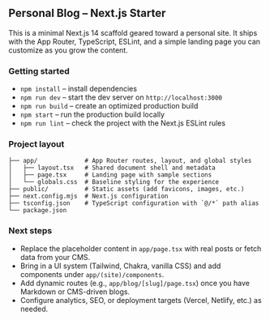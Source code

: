 ## Personal Blog – Next.js Starter

This is a minimal Next.js 14 scaffold geared toward a personal site. It ships with the App Router, TypeScript, ESLint, and a simple landing page you can customize as you grow the content.

### Getting started

- `npm install` – install dependencies  
- `npm run dev` – start the dev server on `http://localhost:3000`  
- `npm run build` – create an optimized production build  
- `npm start` – run the production build locally  
- `npm run lint` – check the project with the Next.js ESLint rules

### Project layout

```
├── app/             # App Router routes, layout, and global styles
│   ├── layout.tsx   # Shared document shell and metadata
│   ├── page.tsx     # Landing page with sample sections
│   └── globals.css  # Baseline styling for the experience
├── public/          # Static assets (add favicons, images, etc.)
├── next.config.mjs  # Next.js configuration
├── tsconfig.json    # TypeScript configuration with `@/*` path alias
└── package.json
```

### Next steps

- Replace the placeholder content in `app/page.tsx` with real posts or fetch data from your CMS.
- Bring in a UI system (Tailwind, Chakra, vanilla CSS) and add components under `app/(site)/components`.
- Add dynamic routes (e.g., `app/blog/[slug]/page.tsx`) once you have Markdown or CMS-driven blogs.
- Configure analytics, SEO, or deployment targets (Vercel, Netlify, etc.) as needed.
